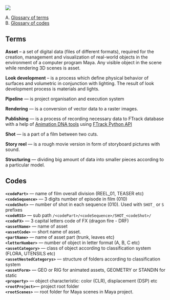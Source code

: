 ![](https://lh3.googleusercontent.com/-FVFx_K75buc/Vx-RusyFrVI/AAAAAAAAFcg/Tr9GQ-hGFX87JOZ8SvJH_04yA0uIkK3oACCo/s700/bannerDNA_glossary_01.jpg)

A. [Glossary of terms](#terms)  
B. [Glossary of codes](#codes)

## Terms
**Asset** – a set of digital data (files of different formats), required for the creation, management and visualization of real-world objects in the environment of a computer program Maya. Any visible object in the scene while rendering 3D scenes is asset. 

**Look development** –  is a process which define physical behavior of surfaces and volumetric in conjunction with lighting. The result of look development process is materials and lights.

**Pipeline** — is project organisation and execution system

**Rendering** — is a conversion of vector data to a raster images.

**Publishing** — is a process of recording necessary data to FTrack database with a help of [Animation DNA tools](03-Tools) using [FTrack Python API](http://ftrack.rtd.ftrack.com/en/3.3.1/developing/index.html)

**Shot** — is a part of a film between two cuts.

**Story reel** — is a rough movie version in form of storyboard pictures with sound. 

**Structuring** — dividing big amount of data into smaller pieces according to a particular model.

## Codes
**`<codePart>`** — name of film overall division (REEL_01, TEASER etc)  
**`<codeSequence>`** — 3 digits number of episode in film (010)  
**`<codeShot>`** — number of shot in each sequence (010). Used with `SHOT_` or `S` prefixes  
**`<codeRSS>`** — sub path `/<codePart>/<codeSequence>/SHOT_<codeShot>/`   
**`<codeFX>`** — 3 capital letters code of FX (dragon fire - DRF)  
**`<assetName>`** — name of asset  
**`<assetCode>`** — short name of asset.  
**`<partName>`** — name of asset part (trunk, leaves etc)  
**`<letterNumber>`** — number of object in letter format (A, B, C etc)  
**`<assetCategory>`** — class of object according to classification system (FLORA, UTENSILS etc)  
**`<assetNestedCategorys>`** — structure of folders according to classification system  
**`<assetForm>`** — GEO or RIG for animated assets, GEOMETRY or STANDIN for static  
**`<property>`** — object characteristic: color (CLR), displacement (DSP) etc  
**`<rootProject>`**— project root folder  
**`<rootScenes>`** — root folder for Maya scenes in Maya project.  